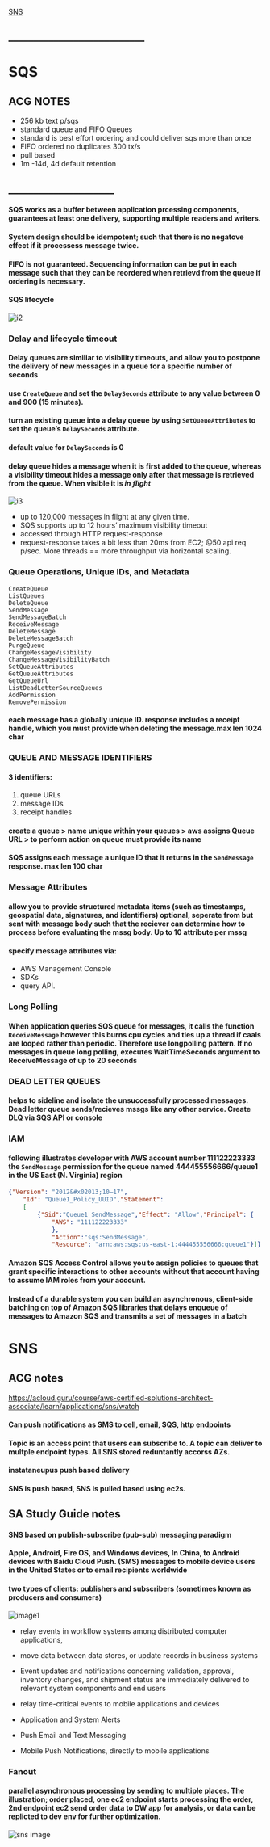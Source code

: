 [SNS](https://github.com/Kinnoshachi/notes/blob/master/SA-notes.md#sns)
## ___________________________

# SQS

## ACG NOTES
* 256 kb text p/sqs
* standard queue and FIFO Queues
* standard is best effort ordering and could deliver sqs more than once
* FIFO ordered no duplicates 300 tx/s
* pull based
* 1m -14d, 4d default retention
## _____________________


#### SQS works as a buffer between application prcessing components, guarantees at least one delivery, supporting multiple readers and writers. 
#### System design should be idempotent; such that there is no negatove effect if it processess message twice. 
#### FIFO is not guaranteed. Sequencing information can be put in each message such that they can be reordered when retrievd from the queue if ordering is necessary.
#### SQS lifecycle
![i2](https://learning.oreilly.com/library/view/aws-certified-solutions/9781119138556/images/ec08f001.jpg)

### Delay and lifecycle timeout
####    Delay queues are similiar to visibility timeouts, and allow you to postpone the delivery of new messages in a queue for a specific number of seconds
#### use ```CreateQueue``` and set the ```DelaySeconds``` attribute to any value between 0 and 900 (15 minutes). 
#### turn an existing queue into a delay queue by using ```SetQueueAttributes``` to set the queue’s `DelaySeconds` attribute. 
#### default value for    `DelaySeconds` is 0
#### delay queue hides a message when it is first added to the queue, whereas a visibility timeout hides a message only after that message is retrieved from the queue. When visible it is *in flight*
![i3](https://learning.oreilly.com/library/view/aws-certified-solutions/9781119138556/images/ec08f002.jpg)

* up to 120,000 messages in flight at any given time. 
* SQS supports up to 12 hours’ maximum visibility timeout
* accessed through HTTP request-response
* request-response takes a bit less than 20ms from EC2; @50 api req p/sec. More threads == more throughput via horizontal scaling.

### Queue Operations, Unique IDs, and Metadata
~~~~
CreateQueue
ListQueues
DeleteQueue
SendMessage
SendMessageBatch
ReceiveMessage
DeleteMessage
DeleteMessageBatch
PurgeQueue
ChangeMessageVisibility
ChangeMessageVisibilityBatch
SetQueueAttributes
GetQueueAttributes
GetQueueUrl
ListDeadLetterSourceQueues
AddPermission
RemovePermission
~~~~

#### each message has a globally unique ID. response includes a receipt handle, which you must provide when deleting the message.max len 1024 char

### QUEUE AND MESSAGE IDENTIFIERS

#### 3 identifiers: 
1. queue URLs
1. message IDs
1. receipt handles
#### create a queue > name unique within your queues > aws assigns Queue URL > to perform action on queue must provide its name
####  SQS assigns each message a unique ID that it returns in the `SendMessage` response. max len 100 char


### Message Attributes
#### allow you to provide structured metadata items (such as timestamps, geospatial data, signatures, and identifiers) optional, seperate from but sent with message body such that the reciever can determine how to process before evaluating the mssg body. Up to 10 attribute per mssg
#### specify message attributes via:
- AWS Management Console
- SDKs 
- query API.

### Long Polling
#### When application queries SQS queue for messages, it calls the function `ReceiveMessage` however this burns cpu cycles and ties up a thread if caals are looped rather than periodic. Therefore use longpolling pattern. If no messages in queue long polling, executes WaitTimeSeconds argument to ReceiveMessage of up to 20 seconds

### DEAD LETTER QUEUES
#### helps to sideline and isolate the unsuccessfully processed messages. Dead letter queue sends/recieves mssgs like any other service. Create DLQ via SQS API or console
### IAM
#### following illustrates developer with AWS account number 111122223333 the `SendMessage` permission for the queue named 444455556666/queue1 in the US East (N. Virginia) region
````json
{"Version": "2012&#x02013;10–17",
    "Id": "Queue1_Policy_UUID","Statement": 
    [
        {"Sid":"Queue1_SendMessage","Effect": "Allow","Principal": {
            "AWS": "111122223333"
            },
            "Action":"sqs:SendMessage",
            "Resource": "arn:aws:sqs:us-east-1:444455556666:queue1"}]}
````

#### Amazon SQS Access Control allows you to assign policies to queues that grant specific interactions to other accounts without that account having to assume IAM roles from your account.
#### Instead of a durable system you can build an asynchronous, client-side batching on top of Amazon SQS libraries that delays enqueue of messages to Amazon SQS and transmits a set of messages in a batch


# SNS

## ACG notes 
https://acloud.guru/course/aws-certified-solutions-architect-associate/learn/applications/sns/watch

#### Can push notifications as SMS to cell, email, SQS, http endpoints 
#### Topic is an access point that users can subscribe to. A topic can deliver to multple endpoint types. All SNS stored reduntantly accorss AZs.
#### instataneupus push based delivery
#### SNS is push based, SNS is pulled based using ec2s.

## SA Study Guide notes
#### SNS based on publish-subscribe (pub-sub) messaging paradigm
#### Apple, Android, Fire OS, and Windows devices, In China, to Android devices with Baidu Cloud Push. (SMS) messages to mobile device users in the United States or to email recipients worldwide

#### two types of clients: publishers and subscribers (sometimes known as producers and consumers)

![image1](https://learning.oreilly.com/library/view/aws-certified-solutions/9781119138556/images/ec08f004.jpg)

* relay events in workflow systems among distributed computer applications, 
* move data between data stores, or update records in business systems
* Event updates and notifications concerning validation, approval, inventory changes, and shipment status are immediately delivered to relevant system components and end users
* relay time-critical events to mobile applications and devices

* Application and System Alerts
* Push Email and Text Messaging
* Mobile Push Notifications, directly to mobile applications

### Fanout
#### parallel asynchronous processing by sending to multiple places. The illustration; order placed, one ec2 endpoint starts processing the order, 2nd endpoint ec2 send order data to DW app for analysis, or data can be replicted to dev env for further optimization.
![sns image](https://learning.oreilly.com/library/view/aws-certified-solutions/9781119138556/images/ec08f005.jpg)


